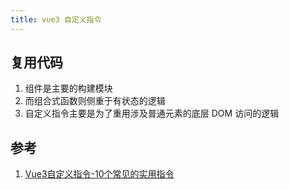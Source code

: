 ```yaml
---
title: vue3 自定义指令 
---
```


## 复用代码

1. 组件是主要的构建模块
2. 而组合式函数则侧重于有状态的逻辑
3. 自定义指令主要是为了重用涉及普通元素的底层 DOM 访问的逻辑

## 参考

1. [Vue3自定义指令-10个常见的实用指令](https://juejin.cn/post/6968996649515515917)
